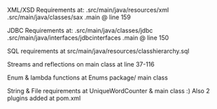 XML/XSD Requirements at:
 .src/main/java/resources/xml
 .src/main/java/classes/sax
 .main @ line 159


JDBC Requirements at:
 .src/main/java/classes/jdbc
 .src/main/java/interfaces/jdbcinterfaces
 .main @ line 150

SQL requirements at src/main/java/resources/classhierarchy.sql


Streams and reflections on main class at line 37-116


Enum & lambda functions at Enums package/ main class


String & File requirements at UniqueWordCounter & main class :)
Also 2 plugins added at pom.xml



